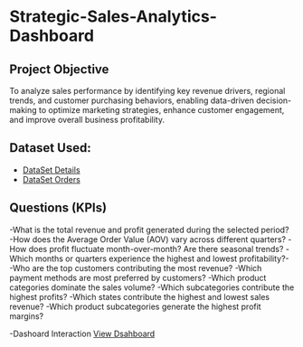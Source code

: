 # Strategic-Sales-Analytics-Dashboard
## Project Objective
To analyze sales performance by identifying key revenue drivers, regional trends, and customer purchasing behaviors, enabling data-driven decision-making to optimize marketing strategies, enhance customer engagement, and improve overall business profitability.

## Dataset Used:
- <a href="https://github.com/Sushant7890/Strategic-Sales-Analytics-Dashboard/blob/main/Details.csv">DataSet Details</a>
- <a href="https://github.com/Sushant7890/Strategic-Sales-Analytics-Dashboard/blob/main/Orders.csv">DataSet Orders</a>

##  Questions (KPIs)
-What is the total revenue and profit generated during the selected period?
-How does the Average Order Value (AOV) vary across different quarters?
-How does profit fluctuate month-over-month? Are there seasonal trends?
-Which months or quarters experience the highest and lowest profitability?-
-Who are the top customers contributing the most revenue?
-Which payment methods are most preferred by customers?
-Which product categories dominate the sales volume?
-Which subcategories contribute the highest profits?
-Which states contribute the highest and lowest sales revenue?
-Which product subcategories generate the highest profit margins?

-Dashoard Interaction <a href="https://github.com/Sushant7890/Strategic-Sales-Analytics-Dashboard/blob/main/Sales%20Analysis.png">View Dsahboard</a>
